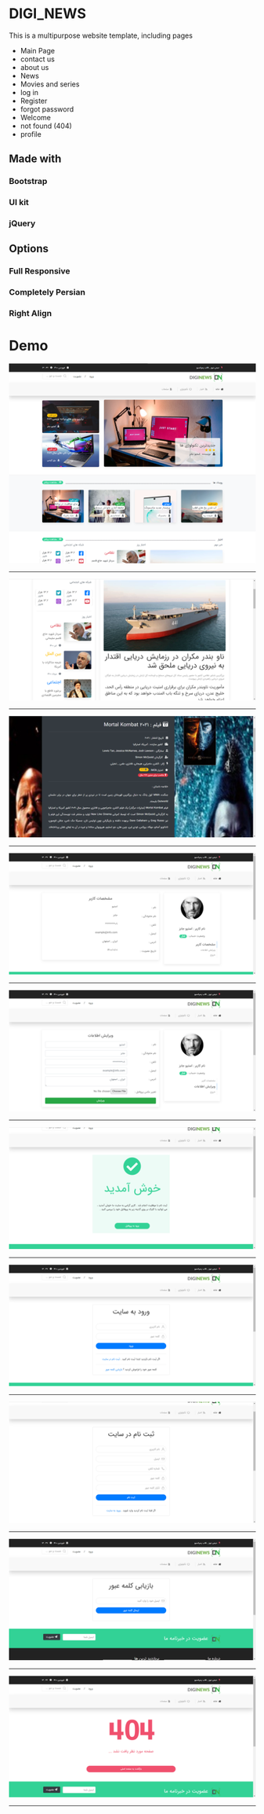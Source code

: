 # DIGI_NEWS
This is a multipurpose website template, including pages
- Main Page
- contact us
- about us
- News
- Movies and series
- log in
- Register
- forgot password
- Welcome
- not found (404)
- profile

## Made with
### Bootstrap
### UI kit
### jQuery

## Options
### Full Responsive
### Completely Persian
### Right Align

# Demo
![demo template](https://github.com/MsbSoft2/DIGI_NEWS/blob/main/Demo/1.png "Demo Image Template")
___
![demo template](https://github.com/MsbSoft2/DIGI_NEWS/blob/main/Demo/2.png "Demo Image Template")
___
![demo template](https://github.com/MsbSoft2/DIGI_NEWS/blob/main/Demo/3.png "Demo Image Template")
___
![demo template](https://github.com/MsbSoft2/DIGI_NEWS/blob/main/Demo/4.png "Demo Image Template")
___
![demo template](https://github.com/MsbSoft2/DIGI_NEWS/blob/main/Demo/5.png "Demo Image Template")
___
![demo template](https://github.com/MsbSoft2/DIGI_NEWS/blob/main/Demo/6.png "Demo Image Template")
___
![demo template](https://github.com/MsbSoft2/DIGI_NEWS/blob/main/Demo/7.png "Demo Image Template")
___
![demo template](https://github.com/MsbSoft2/DIGI_NEWS/blob/main/Demo/8.png "Demo Image Template")
___
![demo template](https://github.com/MsbSoft2/DIGI_NEWS/blob/main/Demo/9.png "Demo Image Template")
___
![demo template](https://github.com/MsbSoft2/DIGI_NEWS/blob/main/Demo/10.png "Demo Image Template")
___
